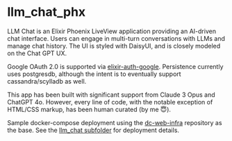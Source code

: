 # llm_chat_phx

LLM Chat is an Elixir Phoenix LiveView application providing an AI-driven chat interface. Users can engage in multi-turn conversations with LLMs and manage chat history. The UI is styled with DaisyUI, and is closely modeled on the Chat GPT UX.

Google OAuth 2.0 is supported via [elixir-auth-google](https://github.com/dwyl/elixir-auth-google). Persistence currently uses postgresdb, although the intent is to eventually support cassandra/scylladb as well.

This app has been built with significant support from Claude 3 Opus and ChatGPT 4o. However, every line of code, with the notable exception of HTML/CSS markup, has been human curated (by me 😇).

Sample docker-compose deployment using the [dc-web-infra](https://github.com/restlessronin/dc-web-infra) repository as the base. See the [llm_chat subfolder](https://github.com/restlessronin/dc-web-infra/tree/main/llm_chat) for deployment details.
